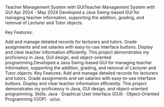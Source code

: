 
Teacher Management System with GUITeacher Management System with GUI
    Apr 2024 - May 2024
Developed a Java Swing-based GUI for managing teacher information, supporting the addition, grading, and removal of Lecturer and Tutor objects.

Key Features:

Add and manage detailed records for lecturers and tutors.
Grade assignments and set salaries with easy-to-use interface buttons.
Display and clear teacher information efficiently.
This project demonstrates my proficiency in Java, GUI design, and object-oriented programming.Developed a Java Swing-based GUI for managing teacher information, supporting the addition, grading, and removal of Lecturer and Tutor objects. Key Features: Add and manage detailed records for lecturers and tutors. Grade assignments and set salaries with easy-to-use interface buttons. Display and clear teacher information efficiently. This project demonstrates my proficiency in Java, GUI design, and object-oriented programming.
Skills: Java · Graphical User Interface (GUI) · Object-Oriented Programming (OOP) · ui/ux
